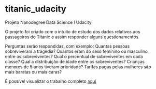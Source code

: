 # titanic_udacity
Projeto Nanodegree Data Science I Udacity

  O projeto foi criado com o intuito de estudo dos dados relativos aos passageiros do Titanic e assim responder alguns questionamentos.
  
  Perguntas serão respondidas, com exemplo:
  Quantas pessoas sobreviveram a tragédia?
  Quantos eram do sexo feminino ou masculino entre os sobreviventes?
  Qual o percentual de sobreviventes em cada classe?
  Qual a distribuição de idade entre os sobreviventes?
  Crianças menores de 5 anos tiveram prioridade?
  Tarifas pagas pelas mulheres são mais baratas ou mais caras?
  
  É possível visualizar o trabalho completo [aqui](https://github.com/everton-carneiro/titanic_udacity/blob/master/titanic.ipynb)

